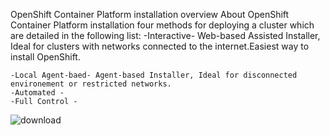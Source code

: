 OpenShift Container Platform installation overview
About OpenShift Container Platform installation
  four methods for deploying a cluster which are detailed in the following list:
    -Interactive- Web-based Assisted Installer, Ideal for clusters with networks connected to the internet.Easiest way to install OpenShift.
    
    -Local Agent-baed- Agent-based Installer, Ideal for disconnected environement or restricted networks. 
    -Automated -
    -Full Control -

![download](https://github.com/user-attachments/assets/16ae41fc-c4ea-4a7f-b449-70c9b7825abc)
